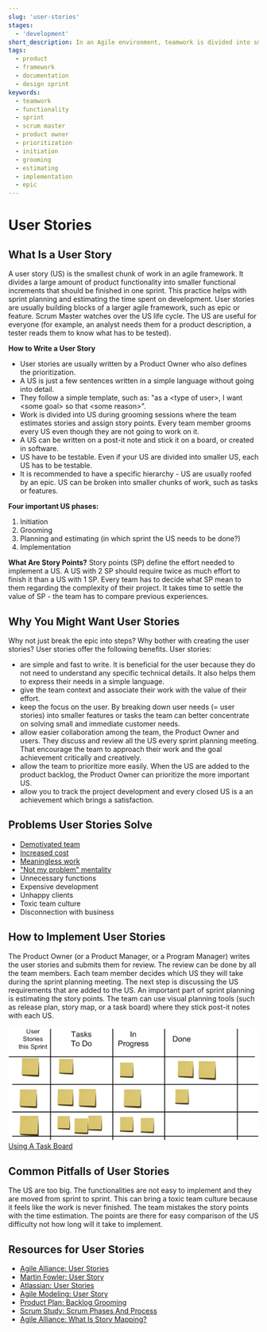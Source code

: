 ```yaml
---
slug: 'user-stories'
stages:
  - 'development'
short_description: In an Agile environment, teamwork is divided into small pieces called user stories. It helps with sprint planning. They are written in a basic language.
tags:
  - product
  - framework
  - documentation
  - design sprint
keywords:
  - teamwork
  - functionality
  - sprint
  - scrum master
  - product owner
  - prioritization
  - initiation
  - grooming
  - estimating
  - implementation
  - epic
---
```


# User Stories

## What Is a User Story

A user story (US) is the smallest chunk of work in an agile framework. It divides a large amount of product functionality into smaller functional increments that should be finished in one sprint. This practice helps with sprint planning and estimating the time spent on development. User stories are usually building blocks of a larger agile framework, such as epic or feature. Scrum Master watches over the US life cycle. The US are useful for everyone (for example, an analyst needs them for a product description, a tester reads them to know what has to be tested).

**How to Write a User Story**

- User stories are usually written by a Product Owner who also defines the prioritization.
- A US is just a few sentences written in a simple language without going into detail.
- They follow a simple template, such as: "as a \<type of user\>, I want \<some goal\> so that \<some reason\>".
- Work is divided into US during grooming sessions where the team estimates stories and assign story points. Every team member grooms every US even though they are not going to work on it.
- A US can be written on a post-it note and stick it on a board, or created in software.
- US have to be testable. Even if your US are divided into smaller US, each US has to be testable.
- It is recommended to have a specific hierarchy - US are usually roofed by an epic. US can be broken into smaller chunks of work, such as tasks or features.

**Four important US phases:**

1. Initiation
2. Grooming
3. Planning and estimating (in which sprint the US needs to be done?)
4. Implementation

**What Are Story Points?**
Story points (SP) define the effort needed to implement a US. A US with 2 SP should require twice as much effort to finish it than a US with 1 SP. Every team has to decide what SP mean to them regarding the complexity of their project. It takes time to settle the value of SP - the team has to compare previous experiences.

## Why You Might Want User Stories

Why not just break the epic into steps? Why bother with creating the user stories? User stories offer the following benefits. User stories:

- are simple and fast to write. It is beneficial for the user because they do not need to understand any specific technical details. It also helps them to express their needs in a simple language.
- give the team context and associate their work with the value of their effort.
- keep the focus on the user. By breaking down user needs (= user stories) into smaller features or tasks the team can better concentrate on solving small and immediate customer needs.
- allow easier collaboration among the team, the Product Owner and users. They discuss and review all the US every sprint planning meeting. That encourage the team to approach their work and the goal achievement critically and creatively.
- allow the team to prioritize more easily. When the US are added to the product backlog, the Product Owner can prioritize the more important US.
- allow you to track the project development and every closed US is a an achievement which brings a satisfaction.

## Problems User Stories Solve

- [Demotivated team](/problems/demotivated-team)
- [Increased cost](/problems/increased-cost)
- [Meaningless work](/problems/meaningless-work)
- ["Not my problem" mentality](/problems/not-my-problem-mentality)
- Unnecessary functions
- Expensive development
- Unhappy clients
- Toxic team culture
- Disconnection with business

## How to Implement User Stories

The Product Owner (or a Product Manager, or a Program Manager) writes the user stories and submits them for review. The review can be done by all the team members. Each team member decides which US they will take during the sprint planning meeting. The next step is discussing the US requirements that are added to the US. An important part of sprint planning is estimating the story points.
The team can use visual planning tools (such as release plan, story map, or a task board) where they stick post-it notes with each US.

![Using A Task Board](/files/user_stories.png)
[Using A Task Board](https://www.inflectra.com/ideas/topic/using-a-task-board.aspx)

## Common Pitfalls of User Stories

The US are too big. The functionalities are not easy to implement and they are moved from sprint to sprint. This can bring a toxic team culture because it feels like the work is never finished.
The team mistakes the story points with the time estimation. The points are there for easy comparison of the US difficulty not how long will it take to implement.

## Resources for User Stories

- [Agile Alliance: User Stories](https://www.agilealliance.org/glossary/user-stories/)
- [Martin Fowler: User Story](https://martinfowler.com/bliki/UserStory.html)
- [Atlassian: User Stories](https://www.atlassian.com/agile/project-management/user-stories)
- [Agile Modeling: User Story](http://www.agilemodeling.com/artifacts/userStory.htm)
- [Product Plan: Backlog Grooming](https://www.productplan.com/glossary/backlog-grooming/)
- [Scrum Study: Scrum Phases And Process](https://www.scrumstudy.com/whyscrum/scrum-phases-and-processes)
- [Agile Alliance: What Is Story Mapping?](https://www.agilealliance.org/glossary/storymap/)
